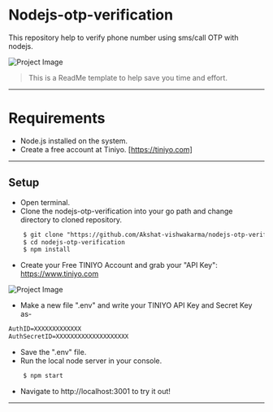 # Nodejs-otp-verification
This repository help to verify phone number using sms/call OTP with nodejs.

![Project Image]("./public/images/Inkedscreen-capture.gif")

> This is a ReadMe template to help save you time and effort.

---
# Requirements

- Node.js installed on the system.
- Create a free account at Tiniyo. [https://tiniyo.com]

---

## Setup

- Open terminal.
- Clone the nodejs-otp-verification into your go path and change directory to cloned repository.
```html
    $ git clone "https://github.com/Akshat-vishwakarma/nodejs-otp-verification.git"
    $ cd nodejs-otp-verification
    $ npm install
```
- Create your Free TINIYO Account and grab your "API Key": https://www.tiniyo.com 

![Project Image]("./public/images/tiniyo.jpeg")

- Make a new file ".env" and write your TINIYO API Key and Secret Key as-
```html
AuthID=XXXXXXXXXXXXX
AuthSecretID=XXXXXXXXXXXXXXXXXXXX
```
- Save the ".env" file.
- Run the local node server in your console.

```html
    $ npm start
```

- Navigate to http://localhost:3001 to try it out!
---



